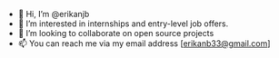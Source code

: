 - 👋 Hi, I’m @erikanjb
- 👀 I’m interested in internships and entry-level job offers.
- 💞️ I’m looking to collaborate on open source projects
- 📫 You can reach me via my email address [erikanb33@gmail.com]

<!---
erikanjb/erikanjb is a ✨ special ✨ repository because its `README.md` (this file) appears on your GitHub profile.
You can click the Preview link to take a look at your changes.
--->
